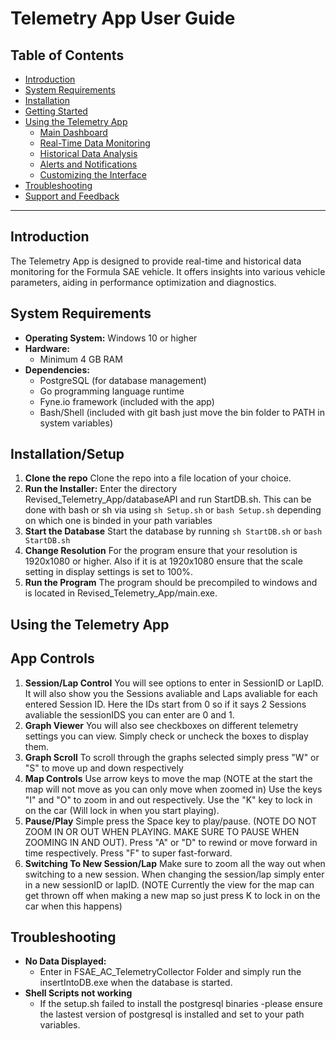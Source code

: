 # Telemetry App User Guide

## Table of Contents
- [Introduction](#introduction)
- [System Requirements](#system-requirements)
- [Installation](#installation)
- [Getting Started](#getting-started)
- [Using the Telemetry App](#using-the-telemetry-app)
  - [Main Dashboard](#main-dashboard)
  - [Real-Time Data Monitoring](#real-time-data-monitoring)
  - [Historical Data Analysis](#historical-data-analysis)
  - [Alerts and Notifications](#alerts-and-notifications)
  - [Customizing the Interface](#customizing-the-interface)
- [Troubleshooting](#troubleshooting)
- [Support and Feedback](#support-and-feedback)

---

## Introduction
The Telemetry App is designed to provide real-time and historical data monitoring for the Formula SAE vehicle. It offers insights into various vehicle parameters, aiding in performance optimization and diagnostics.

## System Requirements
- **Operating System:** Windows 10 or higher
- **Hardware:**
  - Minimum 4 GB RAM
- **Dependencies:**
  - PostgreSQL (for database management)
  - Go programming language runtime
  - Fyne.io framework (included with the app)
  - Bash/Shell (included with git bash just move the bin folder to PATH in system variables)

## Installation/Setup
1. **Clone the repo** Clone the repo into a file location of your choice.
2. **Run the Installer:** Enter the directory Revised_Telemetry_App/databaseAPI and run StartDB.sh. This can be done with bash or sh via using ```sh Setup.sh``` or ```bash Setup.sh``` depending on which one is binded in your path variables
3. **Start the Database** Start the database by running ```sh StartDB.sh``` or ```bash StartDB.sh```
4. **Change Resolution** For the program ensure that your resolution is 1920x1080 or higher. Also if it is at 1920x1080 ensure that the scale setting in display settings is set to 100%.
5. **Run the Program** The program should be precompiled to windows and is located in Revised_Telemetry_App/main.exe.

## Using the Telemetry App

## App Controls
1. **Session/Lap Control** You will see options to enter in SessionID or LapID. It will also show you the Sessions avaliable and Laps avaliable for each entered Session ID. Here the IDs start from 0 so if it says 2 Sessions avaliable the sessionIDS you can enter are 0 and 1.
2. **Graph Viewer** You will also see checkboxes on different telemetry settings you can view. Simply check or uncheck the boxes to display them.
3. **Graph Scroll** To scroll through the graphs selected simply press "W" or "S" to move up and down respectively
4. **Map Controls** Use arrow keys to move the map (NOTE at the start the map will not move as you can only move when zoomed in) Use the keys "I" and "O" to zoom in and out respectively. Use the "K" key to lock in on the car (Will lock in when you start playing).
5. **Pause/Play** Simple press the Space key to play/pause. (NOTE DO NOT ZOOM IN OR OUT WHEN PLAYING. MAKE SURE TO PAUSE WHEN ZOOMING IN AND OUT). Press "A" or "D" to rewind or move forward in time respectively. Press "F" to super fast-forward.
6. **Switching To New Session/Lap** Make sure to zoom all the way out when switching to a new session. When changing the session/lap simply enter in a new sessionID or lapID. (NOTE Currently the view for the map can get thrown off when making a new map so just press K to lock in on the car when this happens)
   
## Troubleshooting
- **No Data Displayed:**
  - Enter in FSAE_AC_TelemetryCollector Folder and simply run the insertIntoDB.exe when the database is started.
- **Shell Scripts not working**
  - If the setup.sh failed to install the postgresql binaries -please ensure the lastest version of postgresql is installed and set to your path variables.
